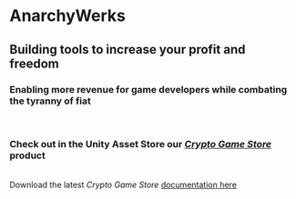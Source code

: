 # AnarchyWerks

## Building tools to increase your profit and freedom

### Enabling more revenue for game developers while combating the tyranny of fiat

<br>

### Check out in the Unity Asset Store our [*Crypto Game Store*](https://u3d.as/3BvW) product

<br>Download the latest *Crypto Game Store* [documentation here](releases/CryptoGameStore.pdf)

